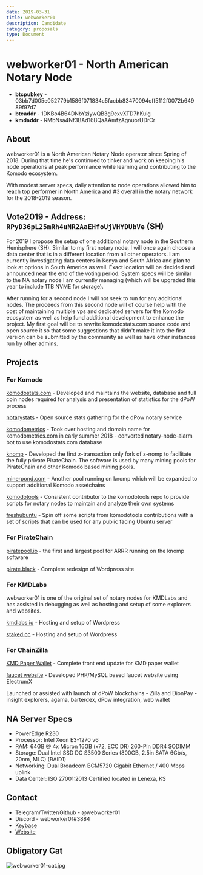 ```yaml
---
date: 2019-03-31
title: webworker01
description: Candidate
category: proposals
type: Document
---
```

# webworker01 - North American Notary Node

* **btcpubkey** - 03bb7d005e052779b1586f071834c5facbb83470094cff5112f0072b64989f97d7
* **btcaddr** - 1DKBo4B64DNbYziywQB3g9exvXTD7hKuig
* **kmdaddr** - RMbNsa4Nf3BAd16BQaAAmfzAgnuorUDrCr

## About

webworker01 is a North American Notary Node operator since Spring of 2018. During that time he's continued to tinker and work on keeping his node operations at peak performance while learning and contributing to the Komodo ecosystem.  

With modest server specs, daily attention to node operations allowed him to reach top performer in North America and #3 overall in the notary network for the 2018-2019 season.

## Vote2019 - Address: `RPyD36pL25mRh4uNR2AaEHfoUjVHYDUbVe` (SH)

For 2019 I propose the setup of one additional notary node in the Southern Hemisphere (SH).   Similar to my first notary node, I will once again choose a data center that is in a different location from all other operators.  I am currently investigating data centers in Kenya and South Africa and plan to look at options in South America as well.  Exact location will be decided and announced near the end of the voting period. System specs will be similar to the NA notary node I am currently managing (which will be upgraded this year to include 1TB NVME for storage). 

After running for a second node I will not seek to run for any additional nodes. The proceeds from this second node will of course help with the cost of maintaining multiple vps and dedicated servers for the Komodo ecosystem as well as help fund additional development to enhance the project.  My first goal will be to rewrite komodostats.com source code and open source it so that some suggestions that didn't make it into the first version can be submitted by the community as well as have other instances run by other admins. 

## Projects
### For Komodo

[komodostats.com](https://komodostats.com) - Developed and maintains the website, database and full coin nodes required for analysis and presentation of statistics for the dPoW process

[notarystats](https://github.com/webworker01/notarystats) - Open source stats gathering for the dPow notary service

[komodometrics](https://komodometrics.com/) - Took over hosting and domain name for komodometrics.com in early summer 2018 - converted notary-node-alarm bot to use komodostats.com database

[knomp](https://github.com/webworker01/knomp) - Developed the first z-transaction only fork of z-nomp to facilitate the fully private PirateChain. The software is used by many mining pools for PirateChain and other Komodo based mining pools.

[minerpond.com](https://minerpond.com) - Another pool running on knomp which will be expanded to support additional Komodo assetchains

[komodotools](https://github.com/KomodoPlatform/komodotools/tree/master/webworker01) - Consistent contributor to the komodotools repo to provide scripts for notary nodes to maintain and analyze their own systems

[freshubuntu](https://github.com/webworker01/freshubuntu) - Spin off some scripts from komodotools contributions with a set of scripts that can be used for any public facing Ubuntu server

### For PirateChain

[piratepool.io](https://piratepool.io) - the first and largest pool for ARRR running on the knomp software

[pirate.black](https://pirate.black) - Complete redesign of Wordpress site

### For KMDLabs

webworker01 is one of the original set of notary nodes for KMDLabs and has assisted in debugging as well as hosting and setup of some explorers and websites.

[kmdlabs.io](https://kmdlabs.io) - Hosting and setup of Wordpress

[staked.cc](https://staked.cc) - Hosting and setup of Wordpress

### For ChainZilla 

[KMD Paper Wallet](https://chainzilla.github.io/kmd-paper-wallet/) - Complete front end update for KMD paper wallet

[faucet website](https://faucet.chainzilla.io) - Developed PHP/MySQL based faucet website using ElectrumX 

Launched or assisted with launch of dPoW blockchains - Zilla and DionPay - insight explorers, agama, barterdex, dPow integration, web wallet

## NA Server Specs

* PowerEdge R230
* Processor: Intel Xeon E3-1270 v6
* RAM: 64GB @ 4x Micron 16GB (x72, ECC DR) 260-Pin DDR4 SODIMM
* Storage: Dual Intel SSD DC S3500 Series (800GB, 2.5in SATA 6Gb/s, 20nm, MLC) (RAID1)
* Networking: Dual Broadcom BCM5720 Gigabit Ethernet / 400 Mbps uplink
* Data Center: ISO 27001:2013 Certified located in Lenexa, KS

## Contact

* Telegram/Twitter/Github - @webworker01
* Discord - webworker01#3884
* [Keybase](https://keybase.io/webworker01)
* [Website](https://webworker.sh/notary)

## Obligatory Cat

![webworker01-cat.jpg](https://raw.githubusercontent.com/Cris-F/NotaryNodes/master/notarynodes/webworker01/webworker01-cat.jpg)
